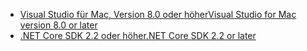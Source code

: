 * [<span data-ttu-id="64bd3-101">Visual Studio für Mac, Version 8.0 oder höher</span><span class="sxs-lookup"><span data-stu-id="64bd3-101">Visual Studio for Mac version 8.0 or later</span></span>](https://visualstudio.microsoft.com/downloads/)
* [<span data-ttu-id="64bd3-102">.NET Core SDK 2.2 oder höher</span><span class="sxs-lookup"><span data-stu-id="64bd3-102">.NET Core SDK 2.2 or later</span></span>](https://dotnet.microsoft.com/download/dotnet-core)

